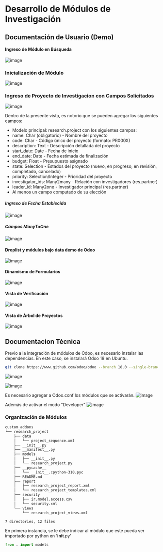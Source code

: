 # Desarrollo de Módulos de Investigación
## Documentación de Usuario (Demo)

#### Ingreso de Módulo en Búsqueda 
![image](https://github.com/user-attachments/assets/2820945b-7dc7-468c-9144-1768efac6188)

### Inicialización de Módulo
![image](https://github.com/user-attachments/assets/5b4ba6bf-44b4-4bae-a7e6-472abfed24e9)

### Ingreso de Proyecto de Investigacion con Campos Solicitados
![image](https://github.com/user-attachments/assets/f6b73671-36cb-41e6-98bd-e3a9f37d63c0)

Dentro de la presente vista, es notorio que se pueden agregar los siguientes campos: 
- Modelo principal: research.project con los siguientes campos:
- name: Char (obligatorio) - Nombre del proyecto
- code: Char - Código único del proyecto (formato: PR000X)
- description: Text - Descripción detallada del proyecto
- start_date: Date - Fecha de inicio
- end_date: Date - Fecha estimada de finalización
- budget: Float - Presupuesto asignado
- state: Selection - Estados del proyecto (nuevo, en progreso, en revisión, completado, cancelado)
- priority: Selection/Integer - Prioridad del proyecto
- investigator_ids: Many2many - Relación con investigadores (res.partner)
- leader_id: Many2one - Investigador principal (res.partner)
- Al menos un campo computado de su elección

##### Ingreso de Fecha Establecida
![image](https://github.com/user-attachments/assets/a1d2b032-57c8-4b67-95c5-2c16ee423b0c)

##### Campos ManyToOne
![image](https://github.com/user-attachments/assets/a15891ff-1c50-4065-ad4e-1d263fc929f6)

#### Droplist y módulos bajo data demo de Odoo
![image](https://github.com/user-attachments/assets/0f3694c6-3f23-4fad-9386-5204168294d8)

#### Dinamismo de Formularios
![image](https://github.com/user-attachments/assets/a4517e6c-e8f5-4375-83bd-d88ee92c38dd)

#### Vista de Verificación
![image](https://github.com/user-attachments/assets/8df8df06-77b7-4575-9c8e-370dbff8446d)

#### Vista de Árbol de Proyectos 
![image](https://github.com/user-attachments/assets/58379535-bbea-421b-a618-14f538ed1182)

## Documentacion Técnica 
Previo a la integración de módulos de Odoo, es necesario instalar las dependencias. En este caso, se instalará Odoo 18 en Ubuntu.
```bash
git clone https://www.github.com/odoo/odoo --branch 18.0 --single-branch .
```

![image](https://github.com/user-attachments/assets/b33f75bc-9e0e-4bef-b549-d0e70506b26b)

![image](https://github.com/user-attachments/assets/5a69a118-37b6-4f08-a849-e4a8104e943f)

Es necesario agregar a Odoo.conf los módulos que se activarán.
![image](https://github.com/user-attachments/assets/de558bcf-2b23-43c8-bf92-3b217af0d5e2)

Además de activar el modo "Developer"
![image](https://github.com/user-attachments/assets/35395abb-3258-4d93-a03f-e28db35fb1fc)

### Organización de Módulos
```bash
custom_addons
└── research_project
    ├── data
    │   └── project_sequence.xml
    ├── __init__.py
    ├── __manifest__.py
    ├── models
    │   ├── __init__.py
    │   └── research_project.py
    ├── __pycache__
    │   └── __init__.cpython-310.pyc
    ├── README.md
    ├── report
    │   ├── research_project_report.xml
    │   └── research_project_templates.xml
    ├── security
    │   ├── ir.model.access.csv
    │   └── security.xml
    └── views
        └── research_project_views.xml

7 directories, 12 files
```

En primera instancia, se le debe indicar al módulo que este pueda ser importado por python en '__init__.py' 
```python
from . import models
```




